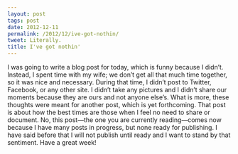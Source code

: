 ```yaml
---
layout: post
tags: post
date: 2012-12-11
permalink: /2012/12/ive-got-nothin/
tweet: Literally.
title: I've got nothin'
---
```


<p>I was going to write a blog post for today, which is funny because I didn&#8217;t. Instead, I spent time with my wife; we don&#8217;t get all that much time together, so it was nice and necessary. During that time, I didn&#8217;t post to Twitter, Facebook, or any other site. I didn&#8217;t take any pictures and I didn&#8217;t share our moments because they are ours and not anyone else&#8217;s. What is more, these thoughts were meant for another post, which is yet forthcoming. That post is about how the best times are those when I feel no need to share or document. No, this post&#8212;the one you are currently reading&#8212;comes now because I have many posts in progress, but none ready for publishing. I have said before that I will not publish until ready and I want to stand by that sentiment. Have a great week!</p>